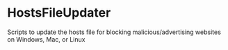 # HostsFileUpdater
Scripts to update the hosts file for blocking malicious/advertising websites on Windows, Mac, or Linux
